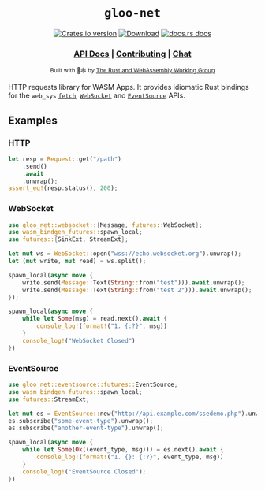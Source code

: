 <div align="center">

  <h1><code>gloo-net</code></h1>

  <p>
    <a href="https://crates.io/crates/gloo-net"><img src="https://img.shields.io/crates/v/gloo-net.svg?style=flat-square" alt="Crates.io version" /></a>
    <a href="https://crates.io/crates/gloo-net"><img src="https://img.shields.io/crates/d/gloo-net.svg?style=flat-square" alt="Download" /></a>
    <a href="https://docs.rs/gloo-net"><img src="https://img.shields.io/badge/docs-latest-blue.svg?style=flat-square" alt="docs.rs docs" /></a>
  </p>

  <h3>
    <a href="https://docs.rs/gloo-net">API Docs</a>
    <span> | </span>
    <a href="https://github.com/rustwasm/gloo/blob/master/CONTRIBUTING.md">Contributing</a>
    <span> | </span>
    <a href="https://discordapp.com/channels/442252698964721669/443151097398296587">Chat</a>
  </h3>

<sub>Built with 🦀🕸 by <a href="https://rustwasm.github.io/">The Rust and WebAssembly Working Group</a></sub>
</div>

HTTP requests library for WASM Apps. It provides idiomatic Rust bindings for the `web_sys` [`fetch`](https://developer.mozilla.org/en-US/docs/Web/API/Fetch_API), [`WebSocket`](https://developer.mozilla.org/en-US/docs/Web/API/WebSocket) and [`EventSource`](https://developer.mozilla.org/en-US/docs/Web/API/EventSource) APIs.

## Examples

### HTTP

```rust
let resp = Request::get("/path")
    .send()
    .await
    .unwrap();
assert_eq!(resp.status(), 200);
```

### WebSocket

```rust
use gloo_net::websocket::{Message, futures::WebSocket};
use wasm_bindgen_futures::spawn_local;
use futures::{SinkExt, StreamExt};

let mut ws = WebSocket::open("wss://echo.websocket.org").unwrap();
let (mut write, mut read) = ws.split();

spawn_local(async move {
    write.send(Message::Text(String::from("test"))).await.unwrap();
    write.send(Message::Text(String::from("test 2"))).await.unwrap();
});

spawn_local(async move {
    while let Some(msg) = read.next().await {
        console_log!(format!("1. {:?}", msg))
    }
    console_log!("WebSocket Closed")
})
```

### EventSource

```rust
use gloo_net::eventsource::futures::EventSource;
use wasm_bindgen_futures::spawn_local;
use futures::StreamExt;

let mut es = EventSource::new("http://api.example.com/ssedemo.php").unwrap();
es.subscribe("some-event-type").unwrap();
es.subscribe("another-event-type").unwrap();

spawn_local(async move {
    while let Some(Ok((event_type, msg))) = es.next().await {
        console_log!(format!("1. {}: {:?}", event_type, msg))
    }
    console_log!("EventSource Closed");
})
```
